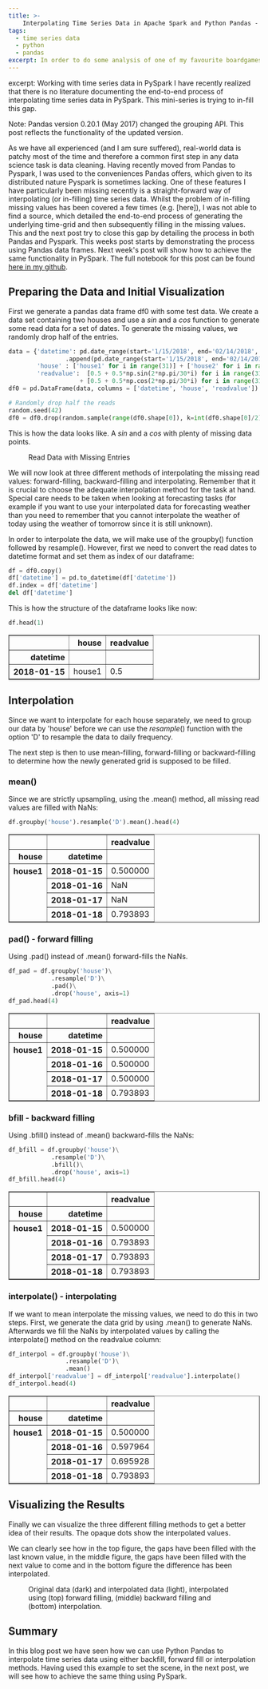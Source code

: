 ```yaml
---
title: >-
    Interpolating Time Series Data in Apache Spark and Python Pandas - Part 1: Pandas
tags:
  - time series data
  - python
  - pandas
excerpt: In order to do some analysis of one of my favourite boardgames, I have recently started looking into graph theory. Here, I am writing down some of the basics that I have learned on the way.  
---
```


excerpt: Working with time series data in PySpark I have recently realized that there is no literature documenting the end-to-end process of interpolating time series data in PySpark. This mini-series is trying to in-fill this gap.

Note: Pandas version 0.20.1 (May 2017) changed the grouping API. This post reflects the functionality of the updated version.

As we have all experienced (and I am sure suffered), real-world data is patchy most of the time and therefore a common first step in any data science task is data cleaning. Having recently moved from Pandas to Pyspark, I was used to the conveniences Pandas offers, which given to its distributed nature Pyspark is sometimes lacking. One of these features I have particularly been  missing recently is a straight-forward way of interpolating (or in-filling) time series data. Whilst the problem of in-filling missing values has been covered a few times (e.g. [here]), I was not able to find a source, which detailed the end-to-end process of generating the underlying time-grid and then subsequently filling in the missing values. This and the next post try to close this gap by detailing the process in both Pandas and Pyspark. This weeks post starts by demonstrating the process using Pandas data frames. Next week's post will show how to achieve the same functionality in PySpark. The full notebook for this post can be found [here in my github](https://github.com/walkenho/tales-of-1001-data/blob/master/timeseries-interpolation-in-spark/interpolating_time_series_p1_pandas.ipynb).

## Preparing the Data and Initial Visualization

First we generate a pandas data frame df0 with some test data. We create a data set containing two houses and use a $sin$ and a $cos$ function to generate some read data for a set of dates. To generate the missing values, we randomly drop half of the entries. 

```python
data = {'datetime': pd.date_range(start='1/15/2018', end='02/14/2018', freq='D')\
                .append(pd.date_range(start='1/15/2018', end='02/14/2018', freq='D')),
        'house' : ['house1' for i in range(31)] + ['house2' for i in range(31)],
        'readvalue':  [0.5 + 0.5*np.sin(2*np.pi/30*i) for i in range(31)]\
                    + [0.5 + 0.5*np.cos(2*np.pi/30*i) for i in range(31)]}
df0 = pd.DataFrame(data, columns = ['datetime', 'house', 'readvalue'])

# Randomly drop half the reads
random.seed(42)
df0 = df0.drop(random.sample(range(df0.shape[0]), k=int(df0.shape[0]/2)))
```

This is how the data looks like. A $sin$ and a $cos$ with plenty of missing data points.

<figure class="align-center">
  <img src="{{ site.url }}{{ site.baseurl }}/images/interpolating-time-series-p1-pandas-fig1.png" alt="">
    <figcaption>Read Data with Missing Entries</figcaption>
</figure>

We will now look at three different methods of interpolating the missing read values: forward-filling, backward-filling and interpolating. Remember that it is crucial to choose the adequate interpolation method for the task at hand. Special care needs to be taken when looking at forecasting tasks (for example if you want to use your interpolated data for forecasting weather than you need to remember that you cannot interpolate the weather of today using the weather of tomorrow since it is still unknown).

In order to interpolate the data, we will make use of the groupby() function followed by resample(). However, first we need to convert the read dates to datetime format and set them as index of our dataframe:


```python
df = df0.copy()
df['datetime'] = pd.to_datetime(df['datetime'])
df.index = df['datetime']
del df['datetime']
```

This is how the structure of the dataframe looks like now:


```python
df.head(1)
```

<div>
<style scoped>
    .dataframe tbody tr th:only-of-type {
        vertical-align: middle;
    }

    .dataframe tbody tr th {
        vertical-align: top;
    }

    .dataframe thead th {
        text-align: right;
    }
</style>
<table border="1" class="dataframe">
  <thead>
    <tr style="text-align: right;">
      <th></th>
      <th>house</th>
      <th>readvalue</th>
    </tr>
    <tr>
      <th>datetime</th>
      <th></th>
      <th></th>
    </tr>
  </thead>
  <tbody>
    <tr>
      <th>2018-01-15</th>
      <td>house1</td>
      <td>0.5</td>
    </tr>
  </tbody>
</table>
</div>



## Interpolation 

Since we want to interpolate for each house separately, we need to group our data by 'house' before we can use the $resample()$ function with the option 'D' to resample the data to daily frequency. 

The next step is then to use mean-filling, forward-filling or backward-filling to determine how the newly generated grid is supposed to be filled.

### mean()
Since we are strictly upsampling, using the .mean() method, all missing read values are filled with NaNs:


```python
df.groupby('house').resample('D').mean().head(4)
```


<div>
<style scoped>
    .dataframe tbody tr th:only-of-type {
        vertical-align: middle;
    }

    .dataframe tbody tr th {
        vertical-align: top;
    }

    .dataframe thead th {
        text-align: right;
    }
</style>
<table border="1" class="dataframe">
  <thead>
    <tr style="text-align: right;">
      <th></th>
      <th></th>
      <th>readvalue</th>
    </tr>
    <tr>
      <th>house</th>
      <th>datetime</th>
      <th></th>
    </tr>
  </thead>
  <tbody>
    <tr>
      <th rowspan="4" valign="top">house1</th>
      <th>2018-01-15</th>
      <td>0.500000</td>
    </tr>
    <tr>
      <th>2018-01-16</th>
      <td>NaN</td>
    </tr>
    <tr>
      <th>2018-01-17</th>
      <td>NaN</td>
    </tr>
    <tr>
      <th>2018-01-18</th>
      <td>0.793893</td>
    </tr>
  </tbody>
</table>
</div>



### pad() - forward filling
Using .pad() instead of .mean() forward-fills the NaNs.


```python
df_pad = df.groupby('house')\
            .resample('D')\
            .pad()\
            .drop('house', axis=1)
df_pad.head(4)
```




<div>
<style scoped>
    .dataframe tbody tr th:only-of-type {
        vertical-align: middle;
    }

    .dataframe tbody tr th {
        vertical-align: top;
    }

    .dataframe thead th {
        text-align: right;
    }
</style>
<table border="1" class="dataframe">
  <thead>
    <tr style="text-align: right;">
      <th></th>
      <th></th>
      <th>readvalue</th>
    </tr>
    <tr>
      <th>house</th>
      <th>datetime</th>
      <th></th>
    </tr>
  </thead>
  <tbody>
    <tr>
      <th rowspan="4" valign="top">house1</th>
      <th>2018-01-15</th>
      <td>0.500000</td>
    </tr>
    <tr>
      <th>2018-01-16</th>
      <td>0.500000</td>
    </tr>
    <tr>
      <th>2018-01-17</th>
      <td>0.500000</td>
    </tr>
    <tr>
      <th>2018-01-18</th>
      <td>0.793893</td>
    </tr>
  </tbody>
</table>
</div>



### bfill - backward filling
Using .bfill() instead of .mean() backward-fills the NaNs:


```python
df_bfill = df.groupby('house')\
            .resample('D')\
            .bfill()\
            .drop('house', axis=1)
df_bfill.head(4)
```




<div>
<style scoped>
    .dataframe tbody tr th:only-of-type {
        vertical-align: middle;
    }

    .dataframe tbody tr th {
        vertical-align: top;
    }

    .dataframe thead th {
        text-align: right;
    }
</style>
<table border="1" class="dataframe">
  <thead>
    <tr style="text-align: right;">
      <th></th>
      <th></th>
      <th>readvalue</th>
    </tr>
    <tr>
      <th>house</th>
      <th>datetime</th>
      <th></th>
    </tr>
  </thead>
  <tbody>
    <tr>
      <th rowspan="4" valign="top">house1</th>
      <th>2018-01-15</th>
      <td>0.500000</td>
    </tr>
    <tr>
      <th>2018-01-16</th>
      <td>0.793893</td>
    </tr>
    <tr>
      <th>2018-01-17</th>
      <td>0.793893</td>
    </tr>
    <tr>
      <th>2018-01-18</th>
      <td>0.793893</td>
    </tr>
  </tbody>
</table>
</div>



### interpolate() - interpolating
If we want to mean interpolate the missing values, we need to do this in two steps. First, we generate the data grid by using .mean() to generate NaNs. Afterwards we fill the NaNs by interpolated values by calling the interpolate() method on the readvalue column:


```python
df_interpol = df.groupby('house')\
                .resample('D')\
                .mean()
df_interpol['readvalue'] = df_interpol['readvalue'].interpolate()
df_interpol.head(4)
```




<div>
<style scoped>
    .dataframe tbody tr th:only-of-type {
        vertical-align: middle;
    }

    .dataframe tbody tr th {
        vertical-align: top;
    }

    .dataframe thead th {
        text-align: right;
    }
</style>
<table border="1" class="dataframe">
  <thead>
    <tr style="text-align: right;">
      <th></th>
      <th></th>
      <th>readvalue</th>
    </tr>
    <tr>
      <th>house</th>
      <th>datetime</th>
      <th></th>
    </tr>
  </thead>
  <tbody>
    <tr>
      <th rowspan="4" valign="top">house1</th>
      <th>2018-01-15</th>
      <td>0.500000</td>
    </tr>
    <tr>
      <th>2018-01-16</th>
      <td>0.597964</td>
    </tr>
    <tr>
      <th>2018-01-17</th>
      <td>0.695928</td>
    </tr>
    <tr>
      <th>2018-01-18</th>
      <td>0.793893</td>
    </tr>
  </tbody>
</table>
</div>



## Visualizing the Results
Finally we can visualize the three different filling methods to get a better idea of their results. The opaque dots show the interpolated values.

We can clearly see how in the top figure, the gaps have been filled with the last known value, in the middle figure, the gaps have been filled with the next value to come and in the bottom figure the difference has been interpolated.

<figure class="align-center">
  <img src="{{ site.url }}{{ site.baseurl }}/images/interpolating-time-series-p1-pandas-fig2.png" alt="">
    <figcaption>Original data (dark) and interpolated data (light), interpolated using (top) forward filling, (middle)
    backward filling and (bottom) interpolation.</figcaption>
</figure>


## Summary

In this blog post we have seen how we can use Python Pandas to interpolate time series data using either backfill, forward fill or interpolation methods. Having used this example to set the scene, in the next post, we will see how to achieve the same thing using PySpark. 
